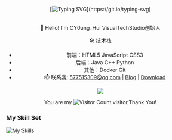 <div align="center">

[![Typing SVG](https://readme-typing-svg.herokuapp.com?font=Fira+Code&pause=1000&color=CA47F7&center=&vCenter=&multiline=&repeat=&random=&width=435&lines=%E8%BF%BD%E6%B1%82%E6%BA%90%E4%BA%8E%E7%83%AD%E7%88%B1%EF%BC%8C%E6%9E%81%E8%87%B4%E6%88%90%E5%B0%B1%E6%A2%A6%E6%83%B3;Pursuit+comes+from+love%2C+and+the+ultimate+realisation+of+dreams.)](https://git.io/typing-svg)



<img src="https://cdn.jsdelivr.net/gh/eryajf/tu@main/img/image_20240420_214408.gif"
width="800"  height="3">


👋 Hello! I'm CY0ung_Hui
VisualTechStudio创始人


🛠️ 技术栈
- 前端：HTML5 JavaScript CSS3
- 后端：Java C++ Python
- 其他：Docker Git
- 📫 联系我: 577515309@qq.com | [Blog](https://vtstudio.space) | [Download](https://dl.vtstudio.space)


![](https://github-readme-stats.vercel.app/api?username=CY0ungHui&show_icons=true&theme=transparent)

You are my ![Visitor Count](https://profile-counter.glitch.me/CY0ungHui/count.svg) visitor,Thank You!

</div>

### My Skill Set

![My Skills](https://skillicons.dev/icons?i=github,githubactions,bash,md,vim,go,linux,docker,kubernetes,elasticsearch,git,gitlab,mongodb,mysql,redis,nginx,vscode,obsidian,wordpress&theme=dark)

